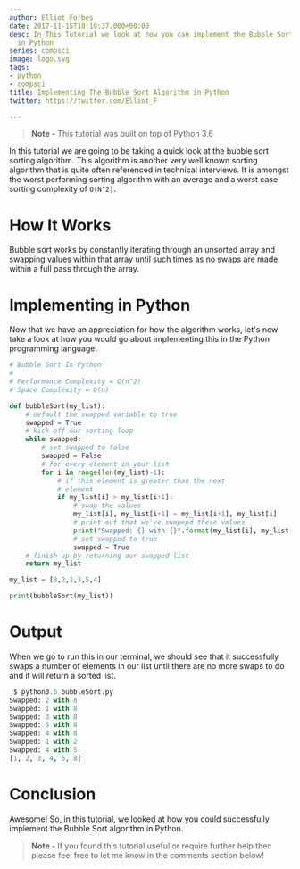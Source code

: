 ```yaml
---
author: Elliot Forbes
date: 2017-11-15T18:10:37.000+00:00
desc: In This Tutorial we look at how you can implement the Bubble Sorting Algorithm
  in Python
series: compsci
image: logo.svg
tags:
- python
- compsci
title: Implementing The Bubble Sort Algorithm in Python
twitter: https://twitter.com/Elliot_F

---
```

> **Note -** This tutorial was built on top of Python 3.6

In this tutorial we are going to be taking a quick look at the bubble sort
sorting algorithm. This algorithm is another very well known sorting algorithm
that is quite often referenced in technical interviews. It is amongst the worst
performing sorting algorithm with an average and a worst case sorting complexity
of `O(N^2)`.

# How It Works

Bubble sort works by constantly iterating through an unsorted array and swapping
values within that array until such times as no swaps are made within a full
pass through the array.

# Implementing in Python

Now that we have an appreciation for how the algorithm works, let's now take a
look at how you would go about implementing this in the Python programming
language.

```py
# Bubble Sort In Python
#
# Performance Complexity = O(n^2)
# Space Complexity = O(n)

def bubbleSort(my_list):
    # default the swapped variable to true
    swapped = True
    # kick off our sorting loop
    while swapped:
        # set swapped to false
        swapped = False
        # for every element in your list
        for i in range(len(my_list)-1):
            # if this element is greater than the next
            # element
            if my_list[i] > my_list[i+1]:
                # swap the values
                my_list[i], my_list[i+1] = my_list[i+1], my_list[i]
                # print out that we've swapepd these values
                print("Swapped: {} with {}".format(my_list[i], my_list[i+1]))
                # set swapped to true
                swapped = True
    # finish up by returning our swapped list
    return my_list

my_list = [8,2,1,3,5,4]

print(bubbleSort(my_list))
```

# Output

When we go to run this in our terminal, we should see that it successfully swaps
a number of elements in our list until there are no more swaps to do and it will
return a sorted list.

```py
 $ python3.6 bubbleSort.py
Swapped: 2 with 8
Swapped: 1 with 8
Swapped: 3 with 8
Swapped: 5 with 8
Swapped: 4 with 8
Swapped: 1 with 2
Swapped: 4 with 5
[1, 2, 3, 4, 5, 8]
```

# Conclusion

Awesome! So, in this tutorial, we looked at how you could successfully implement
the Bubble Sort algorithm in Python.

> **Note -** If you found this tutorial useful or require further help then
> please feel free to let me know in the comments section below!